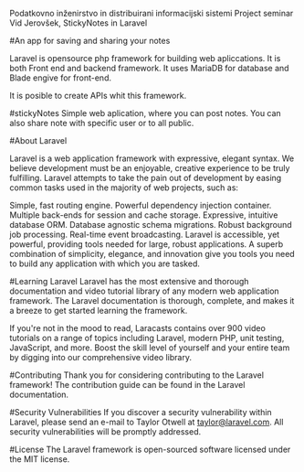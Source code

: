 Podatkovno inženirstvo in distribuirani informacijski sistemi
Project seminar
Vid Jerovšek,
StickyNotes in Laravel

#An app for saving and sharing your notes

Laravel is opensource php framework for building web apliccations. It is both Front end and backend framework.
It uses MariaDB for database and Blade engive for front-end.

It is posible to create APIs whit this framework. 

#stickyNotes
Simple web aplication, where you can post notes. You can also share note with specific user or to all public. 

#About Laravel

Laravel is a web application framework with expressive, elegant syntax. We believe development must be an enjoyable, creative experience to be truly fulfilling. Laravel attempts to take the pain out of development by easing common tasks used in the majority of web projects, such as:

Simple, fast routing engine.
Powerful dependency injection container.
Multiple back-ends for session and cache storage.
Expressive, intuitive database ORM.
Database agnostic schema migrations.
Robust background job processing.
Real-time event broadcasting.
Laravel is accessible, yet powerful, providing tools needed for large, robust applications. A superb combination of simplicity, elegance, and innovation give you tools you need to build any application with which you are tasked.

#Learning Laravel
Laravel has the most extensive and thorough documentation and video tutorial library of any modern web application framework. The Laravel documentation is thorough, complete, and makes it a breeze to get started learning the framework.

If you're not in the mood to read, Laracasts contains over 900 video tutorials on a range of topics including Laravel, modern PHP, unit testing, JavaScript, and more. Boost the skill level of yourself and your entire team by digging into our comprehensive video library.

#Contributing
Thank you for considering contributing to the Laravel framework! The contribution guide can be found in the Laravel documentation.

#Security Vulnerabilities
If you discover a security vulnerability within Laravel, please send an e-mail to Taylor Otwell at taylor@laravel.com. All security vulnerabilities will be promptly addressed.

#License
The Laravel framework is open-sourced software licensed under the MIT license.
